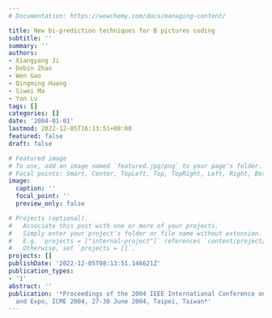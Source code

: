```yaml
---
# Documentation: https://wowchemy.com/docs/managing-content/

title: New bi-prediction techniques for B pictures coding
subtitle: ''
summary: ''
authors:
- Xiangyang Ji
- Debin Zhao
- Wen Gao
- Qingming Huang
- Siwei Ma
- Yan Lu
tags: []
categories: []
date: '2004-01-01'
lastmod: 2022-12-05T16:13:51+08:00
featured: false
draft: false

# Featured image
# To use, add an image named `featured.jpg/png` to your page's folder.
# Focal points: Smart, Center, TopLeft, Top, TopRight, Left, Right, BottomLeft, Bottom, BottomRight.
image:
  caption: ''
  focal_point: ''
  preview_only: false

# Projects (optional).
#   Associate this post with one or more of your projects.
#   Simply enter your project's folder or file name without extension.
#   E.g. `projects = ["internal-project"]` references `content/project/deep-learning/index.md`.
#   Otherwise, set `projects = []`.
projects: []
publishDate: '2022-12-05T08:13:51.146621Z'
publication_types:
- '1'
abstract: ''
publication: '*Proceedings of the 2004 IEEE International Conference on Multimedia
  and Expo, ICME 2004, 27-30 June 2004, Taipei, Taiwan*'
---
```

